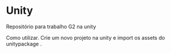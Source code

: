 # Unity
Repositório para trabalho G2 na unity

Como utilizar.
Crie um novo projeto na unity e import os assets do unitypackage .
